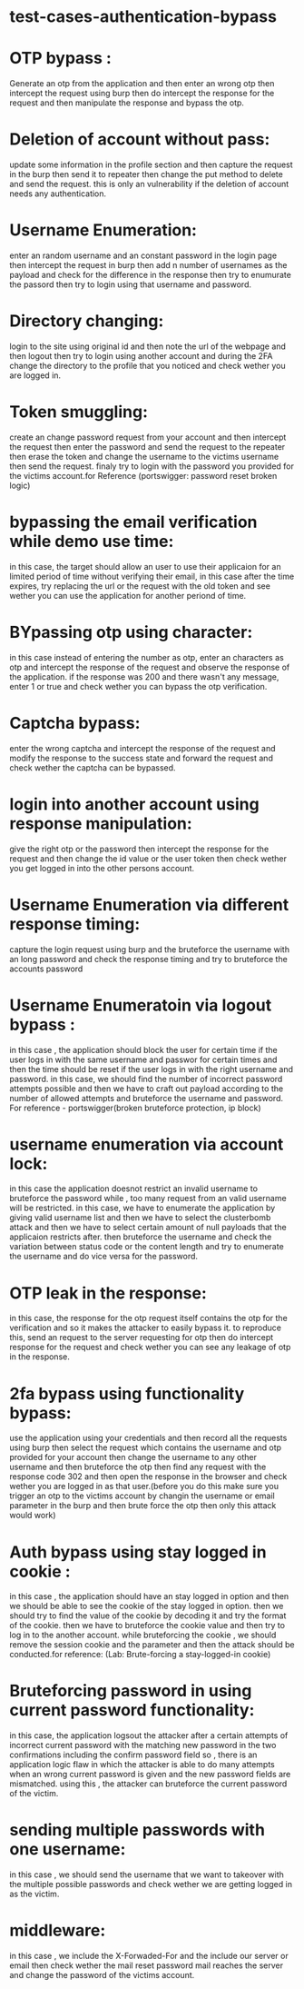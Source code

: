 # test-cases-authentication-bypass


# OTP bypass :

  Generate an otp from the application and then enter an wrong otp then intercept the request using burp then do intercept the response for the request and then manipulate the response and bypass the otp. 

# Deletion of account without pass:

  update some information in the profile section and then capture the request in the burp then send it to repeater then change the put method to delete and send the request.
    this is only an vulnerability if the deletion of account needs any authentication.

# Username Enumeration:
  enter an random username and an constant password in the login page then intercept the request in burp then add n number of usernames as the payload and check for the 
    difference in the response then try to enumurate the passord then try to login using that username and password.

# Directory changing:
  login to the site using original id and then note the url of the webpage and then logout then try to login using another account and during the
    2FA change the directory to the profile that you noticed and check wether you are logged in.

# Token smuggling:
  create an change password request from your account and then intercept the request then enter the password and send the request to the repeater
    then erase the token and change the username to the victims username then send the request. finaly try to login with the password you provided
    for the victims account.for Reference (portswigger: password reset broken logic)

# bypassing the email verification while demo use time:

  in this case, the target should allow an user to use their applicaion for an limited period of time without verifying their email, in this case
    after the time expires, try replacing the url or the request with the old token and see wether you can use the application for another periond
    of time.

# BYpassing otp using character:

   in this case instead of entering the number as otp, enter an characters as otp and intercept the response of the request and observe the response of the application.
   if the response was 200 and there wasn't any message, enter 1 or true and check wether you can bypass the otp verification.

# Captcha bypass: 

   enter the wrong captcha and intercept the response of the request and modify the response to the success state and forward the request and check wether the captcha can 
   be bypassed.

# login into another account using response manipulation:
  give the right otp or the password then intercept the response for the request and then change the id value or the user token then check wether you get logged in into
        the other persons account.



# Username Enumeration via different response timing:

  capture the login request using burp and the bruteforce the username with an long password and check the response timing and try to bruteforce the accounts password

# Username Enumeratoin via logout bypass :

  in this case , the application should block the user for certain time if the user logs in with the same username and passwor for certain
        times and then the time should be reset if the user logs in with the right username and password. in this case, we should find the number 
        of incorrect password attempts possible and then we have to craft out payload according to the number of allowed attempts and bruteforce 
        the username and password.   For reference - portswigger(broken bruteforce protection, ip block)

# username enumeration via account lock:

  in this case the application doesnot restrict an invalid username to bruteforce the password while , too many request from an valid 
        username will be restricted. in this case, we have to enumerate the application by giving valid username list and then we have to select 
        the clusterbomb attack and then we have to select certain amount of null payloads that the applicaion restricts after. then bruteforce 
        the username and check the variation between status code or the content length and try to enumerate the username and do vice versa for 
        the password.

# OTP leak in the response:
  in this case, the response for the otp request itself contains the otp for the verification and so it makes the attacker to easily bypass it. to reproduce this, 
        send an request to the server requesting for otp then do intercept response for the request and check wether you can see any leakage of otp in the response.

# 2fa bypass using functionality bypass:
  use the application using your credentials and then record all the requests using burp then select the request which contains the username and otp provided for your 
        account then change the username to any other username and then bruteforce the otp then find any request with the response code 302 and then open the response in the 
        browser and check wether you are logged in as that user.(before you do this make sure you trigger an otp to the victims account by changin the username or email parameter
        in the burp and then brute force the otp then only this attack would work)

# Auth bypass using stay logged in cookie : 
   in this case , the application should have an stay logged in option and then we should be able to see the cookie of the stay logged in option. then we should try 
        to find the value of the cookie by decoding it and try the format of the cookie. then we have to bruteforce the cookie value and then try to log in to the another 
        account. while bruteforcing the cookie , we should remove the session cookie and the parameter and then the attack should be conducted.for reference:  (Lab: Brute-forcing a stay-logged-in cookie)

# Bruteforcing password in using current password functionality:
   in this case, the application logsout the attacker after a certain attempts of incorrect current password with the matching new password in the two confirmations including the confirm password field
        so , there is an application logic flaw in which the attacker is able to do many attempts when an wrong current password is given and the new password fields are mismatched. using this , the attacker can
        bruteforce the current password of the victim.

# sending multiple passwords with one username:

  in this case , we should send the username that we want to takeover with the multiple possible passwords and check wether we are getting logged in as the victim.


# middleware:
  in this case , we include the X-Forwaded-For and the include our server or email then check wether the mail reset password mail reaches the server and change the 
         password of the victims account.
